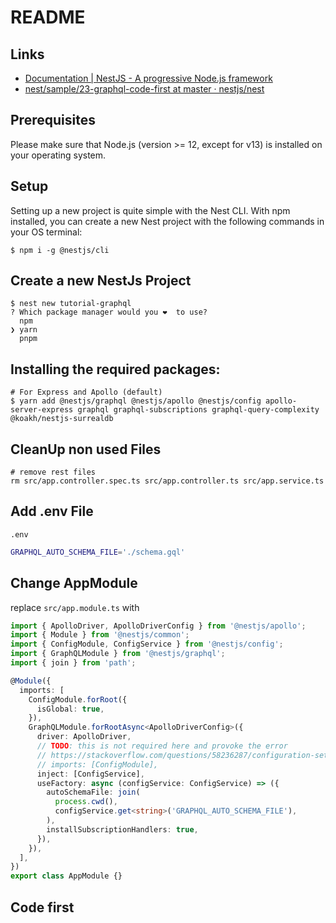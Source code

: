 # README

## Links

- [Documentation | NestJS - A progressive Node.js framework](https://docs.nestjs.com/graphql/quick-start)
- [nest/sample/23-graphql-code-first at master · nestjs/nest](https://github.com/nestjs/nest/tree/master/sample/23-graphql-code-first)

## Prerequisites

Please make sure that Node.js (version >= 12, except for v13) is installed on your operating system.

## Setup

Setting up a new project is quite simple with the Nest CLI. With npm installed, you can create a new Nest project with the following commands in your OS terminal:


```shell
$ npm i -g @nestjs/cli
```

## Create a new NestJs Project

```shell
$ nest new tutorial-graphql
? Which package manager would you ❤️  to use? 
  npm 
❯ yarn 
  pnpm
```

## Installing the required packages:

```shell
# For Express and Apollo (default)
$ yarn add @nestjs/graphql @nestjs/apollo @nestjs/config apollo-server-express graphql graphql-subscriptions graphql-query-complexity @koakh/nestjs-surrealdb
```

## CleanUp non used Files

```shell
# remove rest files
rm src/app.controller.spec.ts src/app.controller.ts src/app.service.ts
```

## Add .env File

`.env`

```bash
GRAPHQL_AUTO_SCHEMA_FILE='./schema.gql'
```
## Change AppModule

replace `src/app.module.ts` with

```ts
import { ApolloDriver, ApolloDriverConfig } from '@nestjs/apollo';
import { Module } from '@nestjs/common';
import { ConfigModule, ConfigService } from '@nestjs/config';
import { GraphQLModule } from '@nestjs/graphql';
import { join } from 'path';

@Module({
  imports: [
    ConfigModule.forRoot({
      isGlobal: true,
    }),
    GraphQLModule.forRootAsync<ApolloDriverConfig>({
      driver: ApolloDriver,
      // TODO: this is not required here and provoke the error
      // https://stackoverflow.com/questions/58236287/configuration-setup-the-path-argument-must-be-one-of-type-received-type
      // imports: [ConfigModule],
      inject: [ConfigService],
      useFactory: async (configService: ConfigService) => ({
        autoSchemaFile: join(
          process.cwd(),
          configService.get<string>('GRAPHQL_AUTO_SCHEMA_FILE'),
        ),
        installSubscriptionHandlers: true,
      }),
    }),
  ],
})
export class AppModule {}
```

## Code first


